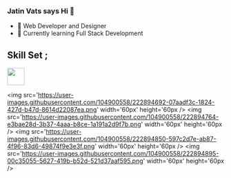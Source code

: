 ### Jatin Vats says Hi 👋


- 🔭 Web Developer and Designer
- 🌱 Currently learning Full Stack Development

<h2>Skill Set  ;</h2>
<img src=https://user-images.githubusercontent.com/104900558/222894652-4f332645-43b1-4922-8b96-a70361de50ad.png width='40px' height='40px' /> 

<img src='https://user-images.githubusercontent.com/104900558/222894692-07aadf3c-1824-427d-b47d-8614d22087ea.png' width='60px' height='60px />
<img src='https://user-images.githubusercontent.com/104900558/222894764-e3bae28d-3b37-4aaa-b8ce-1a191a2d9f7b.png' width='60px' height='60px />
<img src='https://user-images.githubusercontent.com/104900558/222894850-597c2d7e-ab87-4f96-83d6-49874f9e3e3f.png' width='60px' height='60px />
<img src='https://user-images.githubusercontent.com/104900558/222894895-00c35055-5627-419b-b52d-521d37aaf595.png' width='60px' height='60px />




